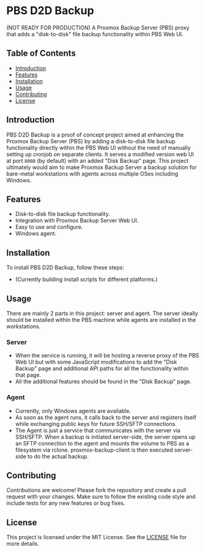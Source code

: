 # PBS D2D Backup

(NOT READY FOR PRODUCTION) A Proxmox Backup Server (PBS) proxy that adds a "disk-to-disk" file backup functionality within PBS Web UI.

## Table of Contents
- [Introduction](#introduction)
- [Features](#features)
- [Installation](#installation)
- [Usage](#usage)
- [Contributing](#contributing)
- [License](#license)

## Introduction
PBS D2D Backup is a proof of concept project aimed at enhancing the Proxmox Backup Server (PBS) by adding a disk-to-disk file backup functionality directly within the PBS Web UI without the need of manually setting up cronjob on separate clients. It serves a modified version web UI at port `8008` (by default) with an added "Disk Backup" page. This project ultimately would aim to make Proxmox Backup Server a backup solution for bare-metal workstations with agents across multiple OSes including Windows.

## Features
- Disk-to-disk file backup functionality.
- Integration with Proxmox Backup Server Web UI.
- Easy to use and configure.
- Windows agent.

## Installation
To install PBS D2D Backup, follow these steps:
- (Currently building install scripts for different platforms.)

## Usage
There are mainly 2 parts in this project: server and agent. The server ideally should be installed within the PBS machine while agents are installed in the workstations.
### Server
- When the service is running, it will be hosting a reverse proxy of the PBS Web UI but with some JavaScript modifications to add the "Disk Backup" page and additional API paths for all the functionality within that page.
- All the additional features should be found in the "Disk Backup" page.
### Agent
- Currently, only Windows agents are available.
- As soon as the agent runs, it calls back to the server and registers itself while exchanging public keys for future SSH/SFTP connections.
- The Agent is just a service that communicates with the server via SSH/SFTP. When a backup is initiated server-side, the server opens up an SFTP connection to the agent and mounts the volume to PBS as a filesystem via rclone. proxmox-backup-client is then executed server-side to do the actual backup.

## Contributing
Contributions are welcome! Please fork the repository and create a pull request with your changes. Make sure to follow the existing code style and include tests for any new features or bug fixes.

## License
This project is licensed under the MIT License. See the [LICENSE](LICENSE) file for more details.
